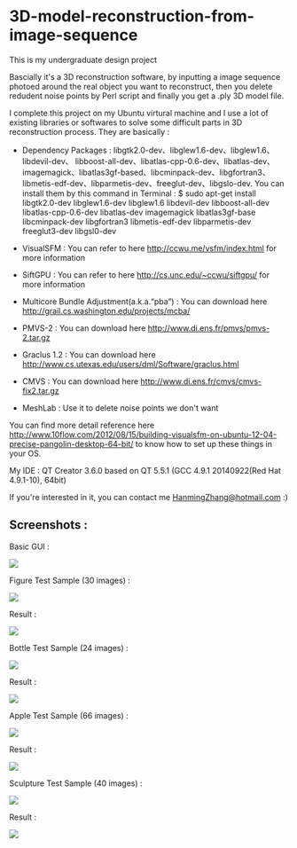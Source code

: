 # 3D-model-reconstruction-from-image-sequence

This is my undergraduate design project


Bascially it's a 3D reconstruction software, by inputting a image sequence photoed around the real object you want to reconstruct, then you delete redudent noise points by Perl script and finally you get a .ply 3D model file.



I complete this project on my Ubuntu virtural machine and I use a lot of existing libraries or softwares  to solve some difficult parts in 3D reconstruction process. They are basically :



- Dependency Packages : libgtk2.0-dev、libglew1.6-dev、libglew1.6、libdevil-dev、 libboost-all-dev、libatlas-cpp-0.6-dev、libatlas-dev、imagemagick、libatlas3gf-based、libcminpack-dev、libgfortran3、libmetis-edf-dev、libparmetis-dev、freeglut-dev、libgslo-dev.
You can install them by this command in Terminal : $ sudo apt-get install libgtk2.0-dev libglew1.6-dev libglew1.6 libdevil-dev libboost-all-dev libatlas-cpp-0.6-dev libatlas-dev imagemagick libatlas3gf-base libcminpack-dev libgfortran3 libmetis-edf-dev libparmetis-dev freeglut3-dev libgsl0-dev

- VisualSFM : You can refer to here http://ccwu.me/vsfm/index.html for more information

- SiftGPU : You can refer to here http://cs.unc.edu/~ccwu/siftgpu/ for more information

- Multicore Bundle Adjustment(a.k.a.“pba”) : You can download here http://grail.cs.washington.edu/projects/mcba/

- PMVS-2 : You can download here http://www.di.ens.fr/pmvs/pmvs-2.tar.gz

- Graclus 1.2 : You can download here http://www.cs.utexas.edu/users/dml/Software/graclus.html

- CMVS : You can download here http://www.di.ens.fr/cmvs/cmvs-fix2.tar.gz

- MeshLab : Use it to delete noise points we don't want


You can find more detail reference here http://www.10flow.com/2012/08/15/building-visualsfm-on-ubuntu-12-04-precise-pangolin-desktop-64-bit/ to know how to set up these things in your OS.


My IDE : QT Creator 3.6.0 based on QT 5.5.1 (GCC 4.9.1 20140922(Red Hat 4.9.1-10), 64bit)


If you're interested in it, you can contact me HanmingZhang@hotmail.com :)



Screenshots : 
------------------------

Basic GUI : 

![](./Screenshot/GUI.jpg)


Figure Test Sample (30 images) :

![](./Screenshot/3.jpg)


Result :

![](./Screenshot/4.jpg)


Bottle Test Sample (24 images) :

![](./Screenshot/5.jpg)


Result :

![](./Screenshot/6.jpg)



Apple Test Sample (66 images) :

![](./Screenshot/7.jpg)


Result :

![](./Screenshot/8.jpg)


Sculpture Test Sample (40 images) :

![](./Screenshot/9.jpg)


Result :

![](./Screenshot/10.jpg)



